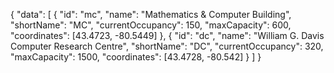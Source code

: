 {
  "data": [
    {
      "id": "mc",
      "name": "Mathematics & Computer Building",
      "shortName": "MC", 
      "currentOccupancy": 150,
      "maxCapacity": 600,
      "coordinates": [43.4723, -80.5449]
    },
    {
      "id": "dc",
      "name": "William G. Davis Computer Research Centre",
      "shortName": "DC",
      "currentOccupancy": 320,
      "maxCapacity": 1500,
      "coordinates": [43.4728, -80.542]
    }
  ]
}